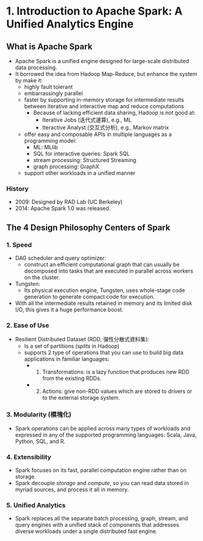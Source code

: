 # 1. Introduction to Apache Spark: A Unified Analytics Engine 

## What is Apache Spark
- Apache Spark is a unified engine designed for large-scale distributed data processing.
- It borrowed the idea from Hadoop Map-Reduce, but enhance the system by make it:
    - highly fault tolerant
    - embarrassingly parallel
    - faster by supporting in-memory storage for intermediate results between iterative and interactive map and reduce computations
        - Because of lacking efficient data sharing, Hadoop is not good at:
            - Iterative Jobs (迭代式運算), e.g., ML
            - Iteractive Analyst (交互式分析), e.g., Markov matrix
    - offer easy and composable APIs in multiple languages as a programming model:
        - ML: MLlib
        - SQL for interactive queries: Spark SQL
        - stream processing: Structured Streaming
        - graph processing: GraphX
    - support other workloads in a unified manner 

### History
- 2009: Designed by RAD Lab (UC Berkeley)
- 2014: Apache Spark 1.0 was released.

## The 4 Design Philosophy Centers of Spark 

### 1. Speed
- DAG scheduler and query optimizer:
    - construct an efficient computational graph that can usually be decomposed into tasks that are executed in parallel across workers on the cluster. 
- Tungsten:
    - Its physical execution engine, Tungsten, uses whole-stage code generation to generate compact code for execution.
- With all the intermediate results retained in memory and its limited disk I/O, this gives it a huge performance boost.

### 2. Ease of Use
- Resilient Distributed Dataset (RDD, 彈性分散式資料集):
    - Is a set of partitions (*splits* in Hadoop) 
    - supports 2 type of operations that you can use to build big data applications in familiar languages:
        - 1. Transformations: is a lazy function that produces new RDD from the existing RDDs. 
        - 2. Actions: give non-RDD values which are stored to drivers or to the external storage system. 

### 3. Modularity (模塊化)
- Spark operations can be applied across many types of workloads and expressed in any of the supported programming languages: Scala, Java, Python, SQL, and R.

### 4. Extensibility
- Spark focuses on its fast, parallel computation engine rather than on storage.
- Spark decouple *storage* and *compute*, so you can read data stored in myriad sources, and process it all in memory.

### 5. Unified Analytics
- Spark replaces all the separate batch processing, graph, stream, and query engines with a unified stack of components that addresses diverse workloads under a single distributed fast engine.
